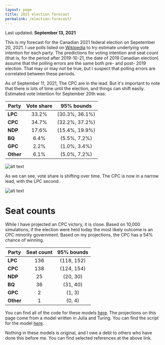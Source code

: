 ```yaml
---
layout: page
title: 2021 election forecast
permalink: /election-forecast/
---
```


Last updated: __September 13, 2021__

This is my forecast for the Canadian 2021 federal election on Sepetember 20, 2021. I use polls listed on [Wikipedia](https://en.wikipedia.org/wiki/Opinion_polling_for_the_2021_Canadian_federal_election) to try estimate underlying vote intention for each party. The predictions for voting intention and seat count (that is, for the period after 2019-10-21, the date of 2019 Canadian election) assume that the polling errors are the same both pre- and post- 2019 election. That may or may not be true, but I suspect that polling errors are correlated between these periods.

As of September 11, 2021, The CPC are in the lead. But it's important to note that there is lots of time until the election, and things can shift easily. Estimated vote intention for September 20th was:

|**Party**    | **Vote share**  | **95% bounds**     |
|-------------|:---------------:|:------------------:|
|**LPC**      | 33.2%           | (30.3%, 36.1%)     |
|**CPC**      | 34.7%           | (32.2%, 37.2%)     |
|**NDP**      | 17.6%           | (15.4%, 19.9%)     |
|**BQ**       | 6.4%            | (5.5%, 7.2%)       |
|**GPC**      | 2.2%            | (1.0%, 3.4%)       |
|**Other**    | 6.1%            | (5.0%, 7.2%)       |

![alt text](https://github.com/sjwild/Canandian_Election_2021/raw/main/can_vote_intention_on_election_date.png "Density plot of estimated vote share per party.")

As we can see, vote share is shifting over time. The CPC is now in a narrow lead, with the LPC second.

![alt text](https://github.com/sjwild/Canandian_Election_2021/raw/main/can_vote_intention_2019_2021.png "Vote share of Canadian parties from 2019 to 2021.")

# Seat counts

While I have projected an CPC victory, it is close. Based on 10,000 simulations, if the election were held today the most likely outcome is an CPC minority government. Based on my projections, the CPC has a 54% chance of winning.

|**Party**    | **Seat count**  | **95% bounds**     |
|-------------|:---------------:|:------------------:|
|**LPC**      | 136             | (118, 152)         |
|**CPC**      | 138             | (124, 154)         |
|**NDP**      | 25              | (20, 30)           |
|**BQ**       | 36              | (31, 40)           |
|**GPC**      | 2               | (1, 3)             |
|**Other**    | 1               | (0, 4)             |

You can find all of the code for these models [here](https://github.com/sjwild/Canandian_Election_2021/raw/main/can_vote_intention_on_election_date.png). The projections on this page come from a model written in Julia and Turing. You can find the script for the model [here](https://github.com/sjwild/Canandian_Election_2021/blob/main/Election%202021%20Turing.jl). 

Nothing in these models is original, and I owe a debt to others who have done this before me. You can find selected references at the above link.
